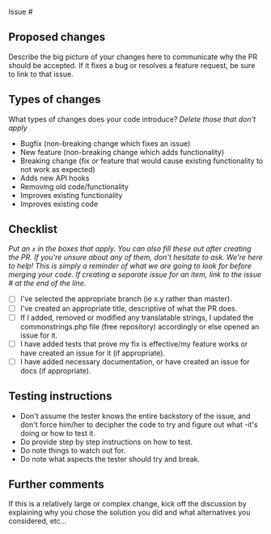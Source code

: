 Issue #

## Proposed changes

Describe the big picture of your changes here to communicate why the PR should be accepted. If it fixes a bug or resolves a feature request, be sure to link to that issue.

## Types of changes

What types of changes does your code introduce?
_Delete those that don't apply_

- Bugfix (non-breaking change which fixes an issue)
- New feature (non-breaking change which adds functionality)
- Breaking change (fix or feature that would cause existing functionality to not work as expected)
- Adds new API hooks
- Removing old code/functionality
- Improves existing functionality
- Improves existing code

## Checklist

_Put an `x` in the boxes that apply. You can also fill these out after creating the PR. If you're unsure about any of them, don't hesitate to ask. We're here to help! This is simply a reminder of what we are going to look for before merging your code. If creating a separate issue for an item, link to the issue # at the end of the line._

- [ ] I've selected the appropriate branch (ie x.y rather than master).
- [ ] I've created an appropriate title, descriptive of what the PR does.
- [ ] If I added, removed or modified any translatable strings, I updated the commonstrings.php file (free repository) accordingly or else opened an issue for it.
- [ ] I have added tests that prove my fix is effective/my feature works or have created an issue for it (if appropriate).
- [ ] I have added necessary documentation, or have created an issue for docs (if appropriate).

## Testing instructions
- Don't assume the tester knows the entire backstory of the issue, and don't force him/her to decipher the code to try and figure out what -it's doing or how to test it.
- Do provide step by step instructions on how to test. 
- Do note things to watch out for.
- Do note what aspects the tester should try and break.

## Further comments

If this is a relatively large or complex change, kick off the discussion by explaining why you chose the solution you did and what alternatives you considered, etc...

